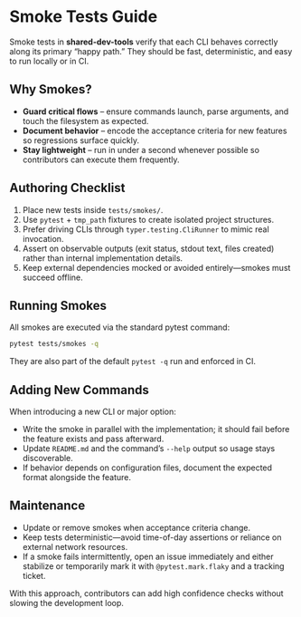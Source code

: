 # Smoke Tests Guide

Smoke tests in **shared-dev-tools** verify that each CLI behaves correctly along its primary “happy path.” They should be fast, deterministic, and easy to run locally or in CI.

## Why Smokes?

- **Guard critical flows** – ensure commands launch, parse arguments, and touch the filesystem as expected.
- **Document behavior** – encode the acceptance criteria for new features so regressions surface quickly.
- **Stay lightweight** – run in under a second whenever possible so contributors can execute them frequently.

## Authoring Checklist

1. Place new tests inside `tests/smokes/`.
2. Use `pytest` + `tmp_path` fixtures to create isolated project structures.
3. Prefer driving CLIs through `typer.testing.CliRunner` to mimic real invocation.
4. Assert on observable outputs (exit status, stdout text, files created) rather than internal implementation details.
5. Keep external dependencies mocked or avoided entirely—smokes must succeed offline.

## Running Smokes

All smokes are executed via the standard pytest command:

```bash
pytest tests/smokes -q
```

They are also part of the default `pytest -q` run and enforced in CI.

## Adding New Commands

When introducing a new CLI or major option:

- Write the smoke in parallel with the implementation; it should fail before the feature exists and pass afterward.
- Update `README.md` and the command’s `--help` output so usage stays discoverable.
- If behavior depends on configuration files, document the expected format alongside the feature.

## Maintenance

- Update or remove smokes when acceptance criteria change.
- Keep tests deterministic—avoid time-of-day assertions or reliance on external network resources.
- If a smoke fails intermittently, open an issue immediately and either stabilize or temporarily mark it with `@pytest.mark.flaky` and a tracking ticket.

With this approach, contributors can add high confidence checks without slowing the development loop.
